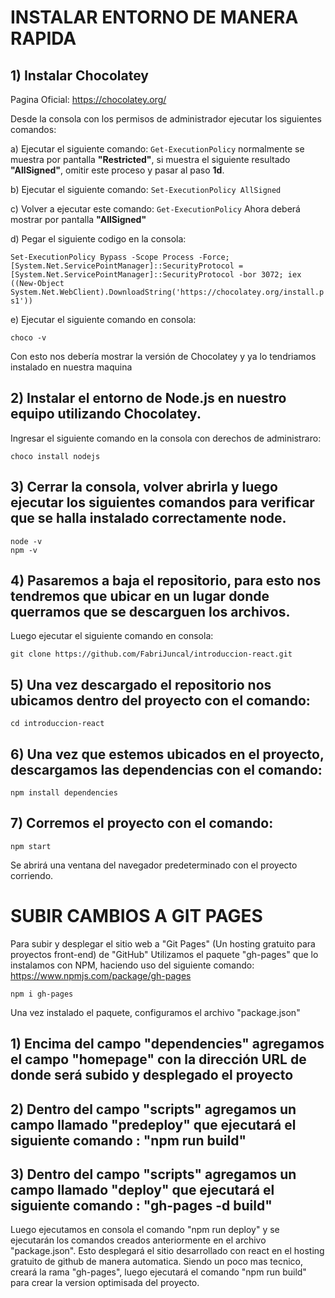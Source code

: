 # INSTALAR ENTORNO DE MANERA RAPIDA

## 1) Instalar Chocolatey
Pagina Oficial: https://chocolatey.org/

Desde la consola con los permisos de administrador ejecutar los siguientes comandos:

a) Ejecutar el siguiente comando: ```Get-ExecutionPolicy```
normalmente se muestra por pantalla **"Restricted"**, si muestra el siguiente resultado **"AllSigned"**, omitir este proceso
y pasar al paso **1d**.

b) Ejecutar el siguiente comando: ```Set-ExecutionPolicy AllSigned```

c) Volver a ejecutar este comando: ```Get-ExecutionPolicy```
Ahora deberá mostrar por pantalla **"AllSigned"**

d) Pegar el siguiente codigo en la consola:

```Set-ExecutionPolicy Bypass -Scope Process -Force; [System.Net.ServicePointManager]::SecurityProtocol = [System.Net.ServicePointManager]::SecurityProtocol -bor 3072; iex ((New-Object System.Net.WebClient).DownloadString('https://chocolatey.org/install.ps1'))```

e) Ejecutar el siguiente comando en consola:

```
choco -v
```

Con esto nos debería mostrar la versión de Chocolatey y ya lo tendriamos instalado en nuestra maquina

## 2) Instalar el entorno de Node.js en nuestro equipo utilizando Chocolatey.
Ingresar el siguiente comando en la consola con derechos de administraro:
```
choco install nodejs
```
## 3) Cerrar la consola, volver abrirla y luego ejecutar los siguientes comandos para verificar que se halla instalado correctamente node.
```
node -v
npm -v
```
## 4) Pasaremos a baja el repositorio, para esto nos tendremos que ubicar en un lugar donde querramos que se descarguen los archivos.
Luego ejecutar el siguiente comando en consola:
```
git clone https://github.com/FabriJuncal/introduccion-react.git
```
## 5) Una vez descargado el repositorio nos ubicamos dentro del proyecto con el comando:
```
cd introduccion-react
```
## 6) Una vez que estemos ubicados en el proyecto, descargamos las dependencias con el comando:
```
npm install dependencies
```
## 7) Corremos el proyecto con el comando:
```
npm start
```
Se abrirá una ventana del navegador predeterminado con el proyecto corriendo.

# SUBIR CAMBIOS A GIT PAGES

Para subir y desplegar el sitio web a "Git Pages" (Un hosting gratuito para proyectos front-end) de "GitHub"
Utilizamos el paquete "gh-pages" que lo instalamos con NPM, haciendo uso del siguiente comando:
https://www.npmjs.com/package/gh-pages
```
npm i gh-pages
```
Una vez instalado el paquete, configuramos el archivo "package.json"

## 1) Encima del campo "dependencies" agregamos el campo "homepage" con la dirección URL de donde será subido y desplegado el proyecto
## 2) Dentro del campo "scripts" agregamos un campo llamado "predeploy" que ejecutará el siguiente comando : "npm run build"
## 3) Dentro del campo "scripts" agregamos un campo llamado "deploy" que ejecutará el siguiente comando : "gh-pages -d build" 

Luego ejecutamos en consola el comando "npm run deploy" y se ejecutarán los comandos creados anteriormente en el archivo "package.json".
Esto desplegará el sitio desarrollado con react en el hosting gratuito de github de manera automatica.
Siendo un poco mas tecnico, creará la rama "gh-pages", luego ejecutará el comando "npm run build" para crear la version optimisada del proyecto.
